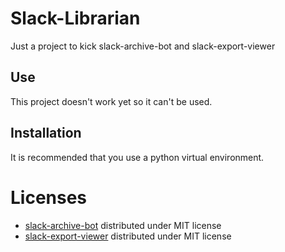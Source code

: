 # Slack-Librarian
Just a project to kick slack-archive-bot and slack-export-viewer

## Use
This project doesn't work yet so it can't be used.

## Installation
It is recommended that you use a python virtual environment.

# Licenses
- [slack-archive-bot](https://github.com/docmarionum1/slack-archive-bot) distributed under MIT license
- [slack-export-viewer](https://github.com/hfaran/slack-export-viewer) distributed under MIT license